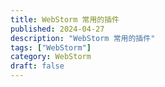 ```yaml
---
title: WebStorm 常用的插件
published: 2024-04-27
description: "WebStorm 常用的插件"
tags: ["WebStorm"]
category: WebStorm
draft: false
---
```



